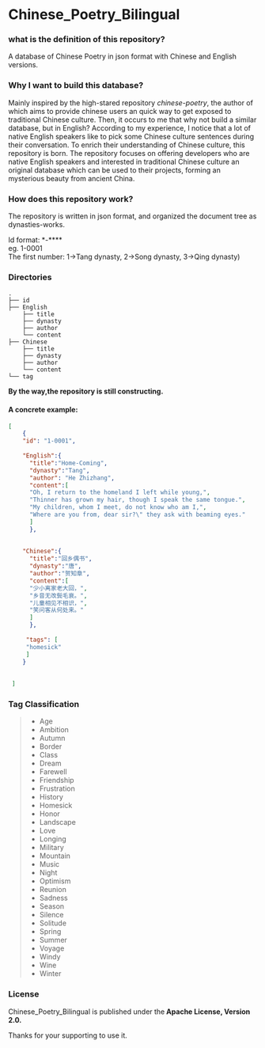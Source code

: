 # Chinese_Poetry_Bilingual
### what is the definition of this repository?
A database of Chinese Poetry in json format
 with Chinese and English versions.


### Why I want to build this database?
Mainly inspired by the high-stared repository
 <i>chinese-poetry</i>, the author of which aims 
 to provide chinese users an quick way to get 
 exposed to traditional Chinese culture. 
 Then, it occurs to me that why not build a similar 
 database, but in English? According to my experience, I notice that
 a lot of native English speakers like to pick some Chinese culture sentences
 during their conversation. To enrich their understanding of Chinese culture,
 this repository is born.
 The repository focuses 
 on offering developers who are native English speakers and 
 interested in traditional Chinese culture an original database 
 which can be used to their projects, forming an mysterious beauty from 
 ancient China. 



### How does this repository work?
The repository is written in json format, and organized the
document tree as dynasties-works. 

Id format: \*\-****  
    eg. 1-0001  
The first number: 1->Tang dynasty, 2->Song dynasty, 3->Qing dynasty)

### Directories
```
.
├── id
├── English
    ├── title
    ├── dynasty
    ├── author
    └── content
├── Chinese
    ├── title
    ├── dynasty
    ├── author
    └── content
└── tag
```

<b>By the way,the repository is still constructing.</b>

#### A concrete example:
```json
[
    {
    "id": "1-0001",
    
    "English":{
      "title":"Home-Coming",
      "dynasty":"Tang",
      "author": "He Zhizhang",
      "content":[
      "Oh, I return to the homeland I left while young,",
      "Thinner has grown my hair, though I speak the same tongue.",
      "My children, whom I meet, do not know who am I,",
      "Where are you from, dear sir?\" they ask with beaming eyes."
      ]
      },
      
      
    "Chinese":{
      "title":"回乡偶书",
      "dynasty":"唐",
      "author":"贺知章",
      "content":[
      "少小离家老大回，",
      "乡音无改鬓毛衰。",
      "儿童相见不相识，",
      "笑问客从何处来。"
      ]
      },
      
     "tags": [
     "homesick"
     ]
    }
     
    
 ]


```
### Tag Classification
> 
>    - Age 
>    - Ambition
>    - Autumn
>    - Border
>    - Class
>    - Dream
>    - Farewell
>    - Friendship
>    - Frustration
>    - History
>    - Homesick
>    - Honor
>    - Landscape
>    - Love 
>    - Longing
>    - Military
>    - Mountain
>    - Music
>    - Night
>    - Optimism
>    - Reunion
>    - Sadness
>    - Season
>    - Silence
>    - Solitude
>    - Spring
>    - Summer
>    - Voyage
>    - Windy
>    - Wine
>    - Winter
### License

Chinese_Poetry_Bilingual is published under the<b> 
Apache License, Version 2.0.</b>

Thanks for your supporting to use it. 

